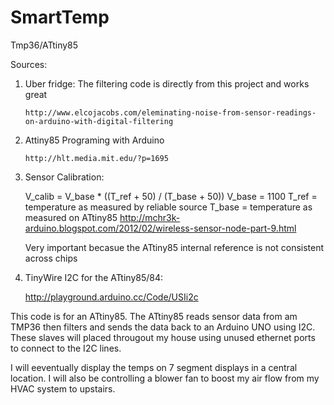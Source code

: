 SmartTemp
=========

Tmp36/ATtiny85

Sources:

1)  Uber fridge:
    The filtering code is directly from this project and works great
    
        http://www.elcojacobs.com/eleminating-noise-from-sensor-readings-on-arduino-with-digital-filtering

2)  Attiny85 Programing with Arduino 

        http://hlt.media.mit.edu/?p=1695
     
3) Sensor Calibration:

      V_calib = V_base * ((T_ref + 50) / (T_base + 50))
      V_base = 1100
      T_ref = temperature as measured by reliable source
      T_base = temperature as measured on ATtiny85
      http://mchr3k-arduino.blogspot.com/2012/02/wireless-sensor-node-part-9.html
      
   Very important becasue the ATtiny85 internal reference is not consistent across chips 
   
 
   
4) TinyWire I2C for the ATtiny85/84:

    http://playground.arduino.cc/Code/USIi2c


This code is for an ATtiny85. The ATtiny85 reads sensor data from am TMP36 then filters and sends the data back to an Arduino UNO using I2C. These slaves will placed througout my house using unused ethernet ports to connect to the I2C  lines. 

I will eeventually display the temps on 7 segment displays in a central location. I will also be controlling a blower fan to boost my air flow from my HVAC system to upstairs.  
